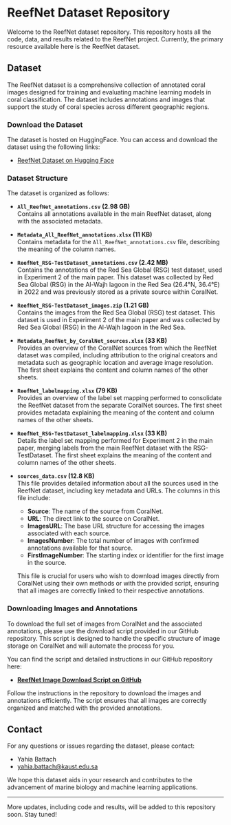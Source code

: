 # ReefNet Dataset Repository

Welcome to the ReefNet dataset repository. This repository hosts all the code, data, and results related to the ReefNet project. Currently, the primary resource available here is the ReefNet dataset.

## Dataset

The ReefNet dataset is a comprehensive collection of annotated coral images designed for training and evaluating machine learning models in coral classification. The dataset includes annotations and images that support the study of coral species across different geographic regions.

### Download the Dataset

The dataset is hosted on HuggingFace. You can access and download the dataset using the following links:

- [ReefNet Dataset on Hugging Face](https://huggingface.co/datasets/ReefNet/ReefNet-1.0)


### Dataset Structure

The dataset is organized as follows:

- **`All_ReefNet_annotations.csv` (2.98 GB)**  
  Contains all annotations available in the main ReefNet dataset, along with the associated metadata.

- **`Metadata_All_ReefNet_annotations.xlsx` (11 KB)**  
  Contains metadata for the `All_ReefNet_annotations.csv` file, describing the meaning of the column names.

- **`ReefNet_RSG-TestDataset_annotations.csv` (2.42 MB)**  
  Contains the annotations of the Red Sea Global (RSG) test dataset, used in Experiment 2 of the main paper. This dataset was collected by Red Sea Global (RSG) in the Al-Wajh lagoon in the Red Sea (26.4°N, 36.4°E) in 2022 and was previously stored as a private source within CoralNet.

- **`ReefNet_RSG-TestDataset_images.zip` (1.21 GB)**  
  Contains the images from the Red Sea Global (RSG) test dataset. This dataset is used in Experiment 2 of the main paper and was collected by Red Sea Global (RSG) in the Al-Wajh lagoon in the Red Sea.

- **`Metadata_ReefNet_by_CoralNet_sources.xlsx` (33 KB)**  
  Provides an overview of the CoralNet sources from which the ReefNet dataset was compiled, including attribution to the original creators and metadata such as geographic location and average image resolution. The first sheet explains the content and column names of the other sheets.

- **`ReefNet_labelmapping.xlsx` (79 KB)**  
  Provides an overview of the label set mapping performed to consolidate the ReefNet dataset from the separate CoralNet sources. The first sheet provides metadata explaining the meaning of the content and column names of the other sheets.

- **`ReefNet_RSG-TestDataset_labelmapping.xlsx` (33 KB)**  
  Details the label set mapping performed for Experiment 2 in the main paper, merging labels from the main ReefNet dataset with the RSG-TestDataset. The first sheet explains the meaning of the content and column names of the other sheets.

- **`sources_data.csv` (12.8 KB)**  
  This file provides detailed information about all the sources used in the ReefNet dataset, including key metadata and URLs. The columns in this file include:
  
  - **Source**: The name of the source from CoralNet.
  - **URL**: The direct link to the source on CoralNet.
  - **ImagesURL**: The base URL structure for accessing the images associated with each source.
  - **ImagesNumber**: The total number of images with confirmed annotations available for that source.
  - **FirstImageNumber**: The starting index or identifier for the first image in the source.

  This file is crucial for users who wish to download images directly from CoralNet using their own methods or with the provided script, ensuring that all images are correctly linked to their respective annotations.

### Downloading Images and Annotations

To download the full set of images from CoralNet and the associated annotations, please use the download script provided in our GitHub repository. This script is designed to handle the specific structure of image storage on CoralNet and will automate the process for you.

You can find the script and detailed instructions in our GitHub repository here:

- **[ReefNet Image Download Script on GitHub](https://github.com/ReefNet-Project/coralnet_crawler)**

Follow the instructions in the repository to download the images and annotations efficiently. The script ensures that all images are correctly organized and matched with the provided annotations.

## Contact

For any questions or issues regarding the dataset, please contact:

- Yahia Battach
- yahia.battach@kaust.edu.sa

We hope this dataset aids in your research and contributes to the advancement of marine biology and machine learning applications.

---

More updates, including code and results, will be added to this repository soon. Stay tuned!
